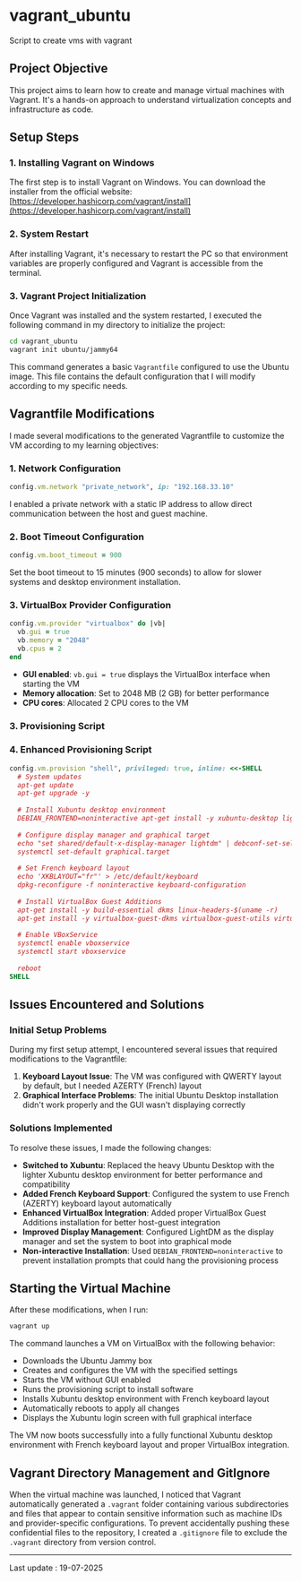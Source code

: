 # vagrant_ubuntu
Script to create vms with vagrant

## Project Objective

This project aims to learn how to create and manage virtual machines with Vagrant. It's a hands-on approach to understand virtualization concepts and infrastructure as code.

## Setup Steps

### 1. Installing Vagrant on Windows

The first step is to install Vagrant on Windows. You can download the installer from the official website: [https://developer.hashicorp.com/vagrant/install](https://developer.hashicorp.com/vagrant/install)

### 2. System Restart

After installing Vagrant, it's necessary to restart the PC so that environment variables are properly configured and Vagrant is accessible from the terminal.

### 3. Vagrant Project Initialization

Once Vagrant was installed and the system restarted, I executed the following command in my directory to initialize the project:

```bash
cd vagrant_ubuntu
vagrant init ubuntu/jammy64
```

This command generates a basic `Vagrantfile` configured to use the Ubuntu image. This file contains the default configuration that I will modify according to my specific needs.

## Vagrantfile Modifications

I made several modifications to the generated Vagrantfile to customize the VM according to my learning objectives:

### 1. Network Configuration
```ruby
config.vm.network "private_network", ip: "192.168.33.10"
```
I enabled a private network with a static IP address to allow direct communication between the host and guest machine.

### 2. Boot Timeout Configuration
```ruby
config.vm.boot_timeout = 900
```
Set the boot timeout to 15 minutes (900 seconds) to allow for slower systems and desktop environment installation.

### 3. VirtualBox Provider Configuration
```ruby
config.vm.provider "virtualbox" do |vb|
  vb.gui = true
  vb.memory = "2048"
  vb.cpus = 2
end
```
- **GUI enabled**: `vb.gui = true` displays the VirtualBox interface when starting the VM
- **Memory allocation**: Set to 2048 MB (2 GB) for better performance
- **CPU cores**: Allocated 2 CPU cores to the VM

### 3. Provisioning Script
### 4. Enhanced Provisioning Script
```ruby
config.vm.provision "shell", privileged: true, inline: <<-SHELL
  # System updates
  apt-get update
  apt-get upgrade -y
  
  # Install Xubuntu desktop environment
  DEBIAN_FRONTEND=noninteractive apt-get install -y xubuntu-desktop lightdm
  
  # Configure display manager and graphical target
  echo "set shared/default-x-display-manager lightdm" | debconf-set-selections
  systemctl set-default graphical.target
  
  # Set French keyboard layout
  echo 'XKBLAYOUT="fr"' > /etc/default/keyboard
  dpkg-reconfigure -f noninteractive keyboard-configuration
  
  # Install VirtualBox Guest Additions
  apt-get install -y build-essential dkms linux-headers-$(uname -r)
  apt-get install -y virtualbox-guest-dkms virtualbox-guest-utils virtualbox-guest-x11
  
  # Enable VBoxService
  systemctl enable vboxservice
  systemctl start vboxservice
  
  reboot
SHELL
```

## Issues Encountered and Solutions

### Initial Setup Problems

During my first setup attempt, I encountered several issues that required modifications to the Vagrantfile:

1. **Keyboard Layout Issue**: The VM was configured with QWERTY layout by default, but I needed AZERTY (French) layout
2. **Graphical Interface Problems**: The initial Ubuntu Desktop installation didn't work properly and the GUI wasn't displaying correctly

### Solutions Implemented

To resolve these issues, I made the following changes:

- **Switched to Xubuntu**: Replaced the heavy Ubuntu Desktop with the lighter Xubuntu desktop environment for better performance and compatibility
- **Added French Keyboard Support**: Configured the system to use French (AZERTY) keyboard layout automatically
- **Enhanced VirtualBox Integration**: Added proper VirtualBox Guest Additions installation for better host-guest integration
- **Improved Display Management**: Configured LightDM as the display manager and set the system to boot into graphical mode
- **Non-interactive Installation**: Used `DEBIAN_FRONTEND=noninteractive` to prevent installation prompts that could hang the provisioning process

## Starting the Virtual Machine

After these modifications, when I run:

```bash
vagrant up
```

The command launches a VM on VirtualBox with the following behavior:
- Downloads the Ubuntu Jammy box
- Creates and configures the VM with the specified settings
- Starts the VM without GUI enabled
- Runs the provisioning script to install software
- Installs Xubuntu desktop environment with French keyboard layout
- Automatically reboots to apply all changes
- Displays the Xubuntu login screen with full graphical interface

The VM now boots successfully into a fully functional Xubuntu desktop environment with French keyboard layout and proper VirtualBox integration.

## Vagrant Directory Management and GitIgnore

When the virtual machine was launched, I noticed that Vagrant automatically generated a `.vagrant` folder containing various subdirectories and files that appear to contain sensitive information such as machine IDs and provider-specific configurations. To prevent accidentally pushing these confidential files to the repository, I created a `.gitignore` file to exclude the `.vagrant` directory from version control.


---
Last update : 19-07-2025
